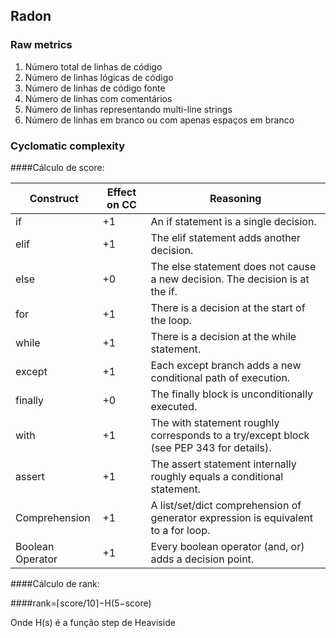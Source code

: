## Radon
### Raw metrics
1. Número total de linhas de código
2. Número de linhas lógicas de código
3. Número de linhas de código fonte
4. Número de linhas com comentários
5. Número de linhas representando multi-line strings
6. Número de linhas em branco ou com apenas espaços em branco

### Cyclomatic complexity

####Cálculo de score:

| Construct         | Effect on CC | Reasoning                                                                               |
|-------------------|--------------|-----------------------------------------------------------------------------------------|
| if                | +1           | An if statement is a single decision.                                                   |
| elif	             | +1	          | The elif statement adds another decision.                                               |
| else	             | +0	          | The else statement does not cause a new decision. The decision is at the if.            |
| for	              | +1	          | There is a decision at the start of the loop.                                           |
| while	            | +1	          | There is a decision at the while statement.                                             |
| except	           | +1	          | Each except branch adds a new conditional path of execution.                            |
| finally	          | +0	          | The finally block is unconditionally executed.                                          |
| with	             | +1	          | The with statement roughly corresponds to a try/except block (see PEP 343 for details). |
| assert	           | +1	          | The assert statement internally roughly equals a conditional statement.                 |
| Comprehension	    | +1	          | A list/set/dict comprehension of generator expression is equivalent to a for loop.      |
| Boolean Operator	 | +1	          | Every boolean operator (and, or) adds a decision point.                                 |

####Cálculo de rank:

####rank=⌈score/10⌉−H(5−score)

Onde H(s) é a função step de Heaviside

